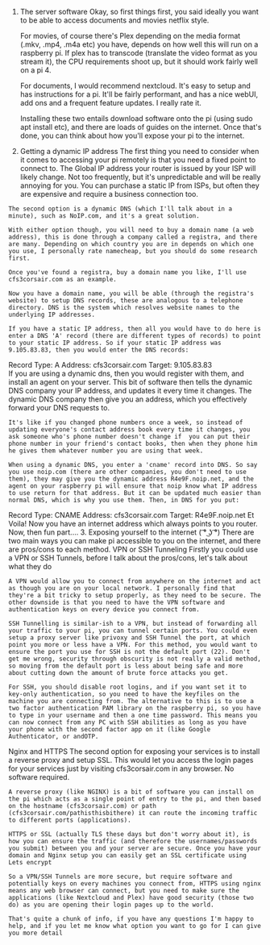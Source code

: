 1. The server software
    Okay, so first things first, you said ideally you want to be able to access documents and movies netflix style.
  
    For movies, of course there's Plex depending on the media format (.mkv, .mp4, .m4a etc) you have, depends on how well this will run on a raspberry pi. If plex has to transcode (translate the video format as you stream it), the CPU requirements shoot up, but it should work fairly well on a pi 4.
  
    For documents, I would recommend nextcloud. It's easy to setup and has instructions for a pi. It'll be fairly performant, and has a nice webUI, add ons and a frequent feature updates. I really rate it.
  
    Installing these two entails download software onto the pi (using sudo apt install etc), and there are loads of guides on the internet. Once that's done, you can think about how you'll expose your pi to the internet.
  2. Getting a dynamic IP address
    The first thing you need to consider when it comes to accessing your pi remotely is that you need a fixed point to connect to. The Global IP address your router is issued by your ISP will likely change. Not too frequently, but it's unpredictable and will be really annoying for you. You can purchase a static IP from ISPs, but often they are expensive and require a business connection too.
  
    The second option is a dynamic DNS (which I'll talk about in a minute), such as NoIP.com, and it's a great solution.
  
    With either option though, you will need to buy a domain name (a web address), this is done through a company called a registra, and there are many. Depending on which country you are in depends on which one you use, I personally rate namecheap, but you should do some research first.
  
    Once you've found a registra, buy a domain name you like, I'll use cfs3corsair.com as an example.
  
    Now you have a domain name, you will be able (through the registra's website) to setup DNS records, these are analogous to a telephone directory. DNS is the system which resolves website names to the underlying IP addresses.
  
    If you have a static IP address, then all you would have to do here is enter a DNS 'A' record (there are different types of records) to point to your static IP address. So if your static IP address was 9.105.83.83, then you would enter the DNS records:
  Record Type: A
Address: cfs3corsair.com 
Target: 9.105.83.83   
    If you are using a dynamic dns, then you would register with them, and install an agent on your server. This bit of software then tells the dynamic DNS company your IP address, and updates it every time it changes. The dynamic DNS company then give you an address, which you effectively forward your DNS requests to.
  
    It's like if you changed phone numbers once a week, so instead of updating everyone's contact address book every time it changes, you ask someone who's phone number doesn't change if  you can put their phone number in your friend's contact books, then when they phone him he gives them whatever number you are using that week.
  
    When using a dynamic DNS, you enter a 'cname' record into DNS. So say you use noip.com (there are other companies, you don't need to use them), they may give you the dynamic address R4e9F.noip.net, and the agent on your raspberry pi will ensure that noip know what IP address to use return for that address. But it can be updated much easier than normal DNS, which is why you use them. Then, in DNS for you put:
  Record Type: CNAME
Address: cfs3corsair.com 
Target: R4e9F.noip.net
    Et Voila! Now you have an internet address which always points to you router. Now, then fun part....
  3. Exposing yourself to the internet
    ( ͡° ͜ʖ ͡°) There are two main ways you can make pi accessible to you on the internet, and there are pros/cons to each method.
  VPN or SSH Tunneling
    Firstly you could use a VPN or SSH Tunnels, before I talk about the pros/cons, let's talk about what they do
  
    A VPN would allow you to connect from anywhere on the internet and act as though you are on your local network. I personally find that they're a bit tricky to setup properly, as they need to be secure. The other downside is that you need to have the VPN software and authentication keys on every device you connect from.
  
    SSH Tunnelling is similar-ish to a VPN, but instead of forwarding all your traffic to your pi, you can tunnel certain ports. You could even setup a proxy server like privoxy and SSH Tunnel the port, at which point you more or less have a VPN. For this method, you would want to ensure the port you use for SSH is not the default port (22). Don't get me wrong, security through obscurity is not really a valid method, so moving from the default port is less about being safe and more about cutting down the amount of brute force attacks you get.
  
    For SSH, you should disable root logins, and if you want set it to key-only authentication, so you need to have the keyfiles on the machine you are connecting from. The alternative to this is to use a two factor authentication PAM library on the raspberry pi, so you have to type in your username and then a one time password. This means you can now connect from any PC with SSH abilities as long as you have your phone with the second factor app on it (like Google Authenticator, or andOTP.
  Nginx and HTTPS
    The second option for exposing your services is to install a reverse proxy and setup SSL. This would let you access the login pages for your services just by visiting cfs3corsair.com in any browser. No software required.
  
    A reverse proxy (like NGINX) is a bit of software you can install on the pi which acts as a single point of entry to the pi, and then based on the hostname (cfs3corsair.com) or path (cfs3corsair.com/pathisthisbithere) it can route the incoming traffic to different ports (applications).
  
    HTTPS or SSL (actually TLS these days but don't worry about it), is how you can ensure the traffic (and therefore the usernames/passwords you submit) between you and your server are secure. Once you have your domain and Nginx setup you can easily get an SSL certificate using Lets encrypt
  
    So a VPN/SSH Tunnels are more secure, but require software and potentially keys on every machines you connect from, HTTPS using nginx means any web browser can connect, but you need to make sure the applications (like Nextcloud and Plex) have good security (those two do) as you are opening their login pages up to the world.
  
    That's quite a chunk of info, if you have any questions I'm happy to help, and if you let me know what option you want to go for I can give you more detail